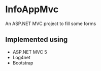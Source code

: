 # InfoAppMvc
An ASP.NET MVC project to fill some forms

## Implemented using
- ASP.NET MVC 5
- Log4net
- Bootstrap
